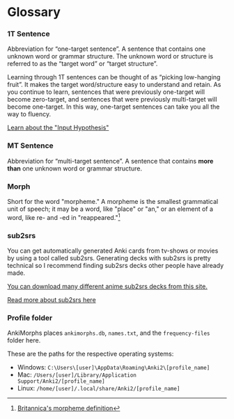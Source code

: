 # Glossary

### 1T Sentence

Abbreviation for “one-target sentence”. A sentence that contains one unknown word or grammar structure. The unknown word
or structure is referred to as the “target word” or “target structure”.

Learning through 1T sentences can be thought of as “picking low-hanging fruit”. It makes the target word/structure easy
to understand and retain. As you continue to learn, sentences that were previously one-target will become zero-target,
and sentences that were previously multi-target will become one-target. In this way, one-target sentences can take you
all the way to fluency.

[Learn about the "Input Hypothesis"](https://en.wikipedia.org/wiki/Input_hypothesis)

### MT Sentence
Abbreviation for “multi-target sentence”. A sentence that contains **more than** one unknown word or grammar structure.

### Morph

Short for the word "morpheme." A morpheme is the smallest grammatical unit of speech; it may be a word, like
"place" or "an," or an element of a word, like re- and -ed in "reappeared."[^britannica]

[^britannica]: [Britannica's morpheme definition](https://www.britannica.com/topic/morpheme)

### sub2srs

You can get automatically generated Anki cards from tv-shows or movies by using a tool called sub2srs. Generating decks
with sub2srs is pretty technical so I recommend finding sub2srs decks other people
have already made.

[You can download many different anime sub2srs decks from this site.](https://www.mediafire.com/folder/p17g5uk4phb41/User_Uploaded_Anki_Decks)

[Read more about sub2srs here](https://learnanylanguage.fandom.com/wiki/Subs2srs)

### Profile folder

AnkiMorphs places `ankimorphs.db`, `names.txt`, and the `frequency-files` folder here.

These are the paths for the respective operating systems:

* Windows: `C:\Users\[user]\AppData\Roaming\Anki2\[profile_name]`
* Mac: `/Users/[user]/Library/Application Support/Anki2/[profile_name]`
* Linux: `/home/[user]/.local/share/Anki2/[profile_name]`


